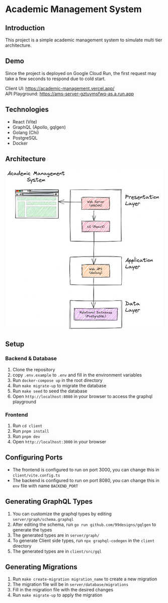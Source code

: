 # Academic Management System

## Introduction

This project is a simple academic management system to simulate multi tier architecture.

## Demo

Since the project is deployed on Google Cloud Run, the first request may take a few seconds to respond due to cold start.

Client UI: https://academic-management.vercel.app/  
API Playground: https://ams-server-gztuymsfwq-as.a.run.app

## Technologies

- React (Vite)
- GraphQL (Apollo, gqlgen)
- Golang (Chi)
- PostgreSQL
- Docker

## Architecture

![Architecture](architecture.png)

## Setup

### Backend & Database

1. Clone the repository
2. copy `.env.example` to `.env` and fill in the environment variables
3. Run `docker-compose up` in the root directory
4. Run `make migrate-up` to migrate the database
5. Run `make seed` to seed the database
6. Open `http://localhost:8080` in your browser to access the graphql playground

### Frontend

1. Run `cd client`
2. Run `pnpm install`
3. Run `pnpm dev`
4. Open `http://localhost:3000` in your browser

## Configuring Ports

- The frontend is configured to run on port 3000, you can change this in `client/vite.config.ts`
- The backend is configured to run on port 8080, you can change this in `env` file with name `BACKEND_PORT`

## Generating GraphQL Types

1. You can customize the graphql types by editing `server/graph/schema.graphql`
2. After editing the schema, run `go run github.com/99designs/gqlgen` to generate the types
3. The generated types are in `server/graph/`
4. To generate Client side types, run `npx graphql-codegen` in the `client` directory
5. The generated types are in `client/src/gql`

## Generating Migrations

1. Run `make create-migration migration_name` to create a new migration
2. The migration file will be in `server/database/migrations`
3. Fill in the migration file with the desired changes
4. Run `make migrate-up` to apply the migration
